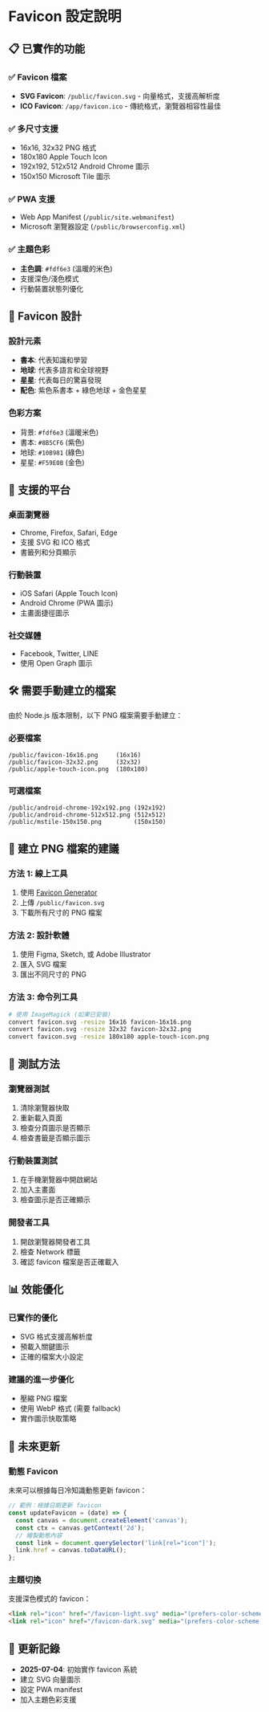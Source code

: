 # Favicon 設定說明

## 📋 已實作的功能

### ✅ Favicon 檔案
- **SVG Favicon**: `/public/favicon.svg` - 向量格式，支援高解析度
- **ICO Favicon**: `/app/favicon.ico` - 傳統格式，瀏覽器相容性最佳

### ✅ 多尺寸支援
- 16x16, 32x32 PNG 格式
- 180x180 Apple Touch Icon
- 192x192, 512x512 Android Chrome 圖示
- 150x150 Microsoft Tile 圖示

### ✅ PWA 支援
- Web App Manifest (`/public/site.webmanifest`)
- Microsoft 瀏覽器設定 (`/public/browserconfig.xml`)

### ✅ 主題色彩
- **主色調**: `#fdf6e3` (溫暖的米色)
- 支援深色/淺色模式
- 行動裝置狀態列優化

## 🎨 Favicon 設計

### 設計元素
- **書本**: 代表知識和學習
- **地球**: 代表多語言和全球視野
- **星星**: 代表每日的驚喜發現
- **配色**: 紫色系書本 + 綠色地球 + 金色星星

### 色彩方案
- 背景: `#fdf6e3` (溫暖米色)
- 書本: `#8B5CF6` (紫色)
- 地球: `#10B981` (綠色)
- 星星: `#F59E0B` (金色)

## 📱 支援的平台

### 桌面瀏覽器
- Chrome, Firefox, Safari, Edge
- 支援 SVG 和 ICO 格式
- 書籤列和分頁顯示

### 行動裝置
- iOS Safari (Apple Touch Icon)
- Android Chrome (PWA 圖示)
- 主畫面捷徑圖示

### 社交媒體
- Facebook, Twitter, LINE
- 使用 Open Graph 圖示

## 🛠️ 需要手動建立的檔案

由於 Node.js 版本限制，以下 PNG 檔案需要手動建立：

### 必要檔案
```
/public/favicon-16x16.png     (16x16)
/public/favicon-32x32.png     (32x32)
/public/apple-touch-icon.png  (180x180)
```

### 可選檔案
```
/public/android-chrome-192x192.png (192x192)
/public/android-chrome-512x512.png (512x512)
/public/mstile-150x150.png         (150x150)
```

## 🎯 建立 PNG 檔案的建議

### 方法 1: 線上工具
1. 使用 [Favicon Generator](https://realfavicongenerator.net/)
2. 上傳 `/public/favicon.svg`
3. 下載所有尺寸的 PNG 檔案

### 方法 2: 設計軟體
1. 使用 Figma, Sketch, 或 Adobe Illustrator
2. 匯入 SVG 檔案
3. 匯出不同尺寸的 PNG

### 方法 3: 命令列工具
```bash
# 使用 ImageMagick (如果已安裝)
convert favicon.svg -resize 16x16 favicon-16x16.png
convert favicon.svg -resize 32x32 favicon-32x32.png
convert favicon.svg -resize 180x180 apple-touch-icon.png
```

## 🔧 測試方法

### 瀏覽器測試
1. 清除瀏覽器快取
2. 重新載入頁面
3. 檢查分頁圖示是否顯示
4. 檢查書籤是否顯示圖示

### 行動裝置測試
1. 在手機瀏覽器中開啟網站
2. 加入主畫面
3. 檢查圖示是否正確顯示

### 開發者工具
1. 開啟瀏覽器開發者工具
2. 檢查 Network 標籤
3. 確認 favicon 檔案是否正確載入

## 📊 效能優化

### 已實作的優化
- SVG 格式支援高解析度
- 預載入關鍵圖示
- 正確的檔案大小設定

### 建議的進一步優化
- 壓縮 PNG 檔案
- 使用 WebP 格式 (需要 fallback)
- 實作圖示快取策略

## 🔄 未來更新

### 動態 Favicon
未來可以根據每日冷知識動態更新 favicon：

```javascript
// 範例：根據日期更新 favicon
const updateFavicon = (date) => {
  const canvas = document.createElement('canvas');
  const ctx = canvas.getContext('2d');
  // 繪製動態內容
  const link = document.querySelector('link[rel="icon"]');
  link.href = canvas.toDataURL();
};
```

### 主題切換
支援深色模式的 favicon：

```html
<link rel="icon" href="/favicon-light.svg" media="(prefers-color-scheme: light)">
<link rel="icon" href="/favicon-dark.svg" media="(prefers-color-scheme: dark)">
```

## 📝 更新記錄

- **2025-07-04**: 初始實作 favicon 系統
- 建立 SVG 向量圖示
- 設定 PWA manifest
- 加入主題色彩支援 